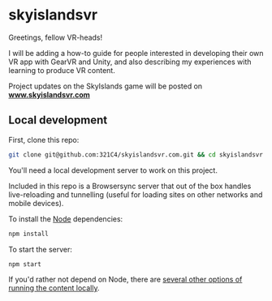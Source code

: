 # skyislandsvr

Greetings, fellow VR-heads!

I will be adding a how-to guide for people interested in developing their own VR app with GearVR and Unity, and also describing my experiences with learning to produce VR content.

Project updates on the SkyIslands game will be posted on
__www.skyislandsvr.com__


## Local development

First, clone this repo:

```bash
git clone git@github.com:321C4/skyislandsvr.com.git && cd skyislandsvr.com
```

You'll need a local development server to work on this project.

Included in this repo is a Browsersync server that out of the box handles live-reloading and tunnelling (useful for loading sites on other networks and mobile devices).

To install the [Node](https://nodejs.org/en/download/) dependencies:

```bash
npm install
```

To start the server:

```bash
npm start
```

If you'd rather not depend on Node, there are [several other options of running the content locally](https://github.com/mrdoob/three.js/wiki/How-to-run-things-locally).
